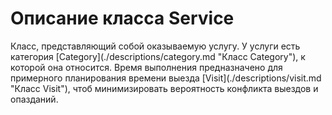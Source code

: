 # Описание класса Service
<p>Класс, представляющий собой оказываемую услугу. У услуги есть категория [Category](./descriptions/category.md "Класс Category"), к которой она относится. Время выполнения предназначено для примерного планирования времени выезда [Visit](./descriptions/visit.md "Класс Visit"), чтоб минимизировать вероятность конфликта выездов и опазданий.</p>

